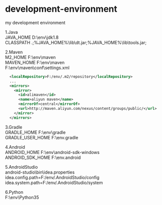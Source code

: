 # development-environment
my development environment

1.Java<br/>
JAVA_HOME   D:\env\jdk1.8<br/>
CLASSPATH   .;%JAVA_HOME%\lib\dt.jar;%JAVA_HOME%\lib\tools.jar;<br/>

2.Maven<br/>
M2_HOME     F:\env\maven<br/>
MAVEN_HOME  F:\env\maven<br/>
F:\env\maven\conf\settings.xml
```xml
  <localRepository>F:/env/.m2/repository</localRepository>
  ...
  <mirrors>
    <mirror>
      <id>alimaven</id>
      <name>aliyun maven</name>
      <mirrorOf>central</mirrorOf>
      <url>http://maven.aliyun.com/nexus/content/groups/public/</url>
    </mirror>
  </mirrors>
```
3.Gradle<br/>
GRADLE_HOME         F:\env\gradle<br/>
GRADLE_USER_HOME    F:\env\.gradle<br/>

4.Android<br/>
ANDROID_HOME        F:\env\android-sdk-windows<br/>
ANDROID_SDK_HOME    F:\env\.android<br/>

5.AndroidStudio<br/>
android-studio\bin\idea.properties<br/>
idea.config.path=F:/env/.AndroidStudio/config<br/>
idea.system.path=F:/env/.AndroidStudio/system<br/>

6.Python<br/>
F:\env\Python35<br/>

